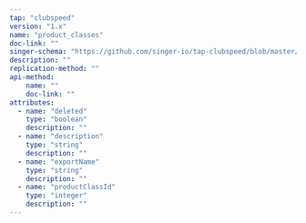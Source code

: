 ```yaml
---
tap: "clubspeed"
version: "1.x"
name: "product_classes"
doc-link: ""
singer-schema: "https://github.com/singer-io/tap-clubspeed/blob/master/tap_clubspeed/schemas/product_classes.json"
description: ""
replication-method: ""
api-method:
    name: ""
    doc-link: ""
attributes:
  - name: "deleted"
    type: "boolean"
    description: ""
  - name: "description"
    type: "string"
    description: ""
  - name: "exportName"
    type: "string"
    description: ""
  - name: "productClassId"
    type: "integer"
    description: ""
---
```

